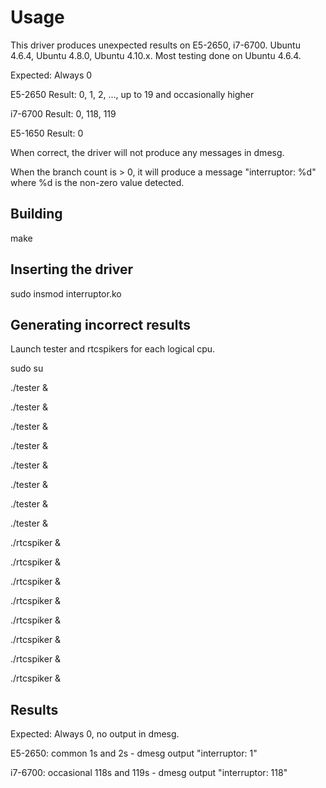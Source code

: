 # Usage
This driver produces unexpected results on E5-2650, i7-6700.  Ubuntu 4.6.4, Ubuntu 4.8.0, Ubuntu 4.10.x.  Most testing done on Ubuntu 4.6.4.

Expected: Always 0  

E5-2650 Result: 0, 1, 2, ..., up to 19 and occasionally higher  

i7-6700 Result: 0, 118, 119  

E5-1650 Result: 0

When correct, the driver will not produce any messages in dmesg.  

When the branch count is > 0, it will produce a message "interruptor: %d" where %d is the non-zero value detected. 


## Building
make  

## Inserting the driver
sudo insmod interruptor.ko

## Generating incorrect results
Launch tester and rtcspikers for each logical cpu.  
 
sudo su

./tester &

./tester &

./tester &

./tester &

./tester &

./tester &

./tester &

./tester &

./rtcspiker &

./rtcspiker &

./rtcspiker &

./rtcspiker &

./rtcspiker &

./rtcspiker &

./rtcspiker &

./rtcspiker &


## Results
Expected: Always 0, no output in dmesg.  

E5-2650:  common 1s and 2s - dmesg output "interruptor: 1"

i7-6700:  occasional 118s and 119s - dmesg output "interruptor: 118"
